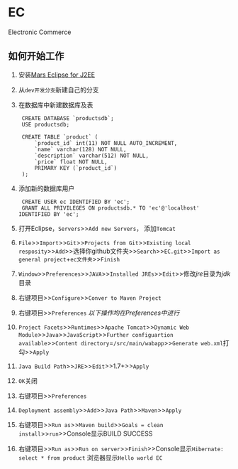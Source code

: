 # EC
Electronic Commerce

## 如何开始工作
1. 安装[Mars Eclipse for J2EE](http://www.eclipse.org/downloads/packages/eclipse-ide-java-ee-developers/mars1)
2. 从`dev开发分支`新建自己的分支
3. 在数据库中新建数据库及表

        CREATE DATABASE `productsdb`;
        USE productsdb;
    
        CREATE TABLE `product` (
            `product_id` int(11) NOT NULL AUTO_INCREMENT,
            `name` varchar(128) NOT NULL,
            `description` varchar(512) NOT NULL,
            `price` float NOT NULL,
            PRIMARY KEY (`product_id`)
        );

4. 添加新的数据库用户

        CREATE USER ec IDENTIFIED BY 'ec';
        GRANT ALL PRIVILEGES ON productsdb.* TO 'ec'@'localhost' IDENTIFIED BY 'ec';

5. 打开Eclipse，`Servers`>>`Add new Servers`， 添加`Tomcat`
6. `File`>>`Import`>>`Git`>>`Projects from Git`>>`Existing local resposity`>>`Add`>>选择你github文件夹>>`Search`>>`EC.git`>>`Import as general project`+`ec文件夹`>>`Finish`
7. `Window`>>`Preferences`>>`JAVA`>>`Installed JREs`>>`Edit`>>修改*jre*目录为*jdk*目录
8. 右键项目>>`Configure`>>`Conver to Maven Project`
9. 右键项目>>`Preferences` *以下操作均在Preferences中进行*
10. `Project Facets`>>`Runtimes`>>`Apache Tomcat`>>`Dynamic Web Module`>>`Java`>>`JavaScript`>>`Further configuartion available`>>`Content directory`=`/src/main/wabapp`>>`Generate web.xml`打勾>>`Apply`
11. `Java Build Path`>>`JRE`>>`Edit`>>1.7+>>`Apply`
12. `OK`关闭
13. 右键项目>>`Preferences`
14. `Deployment assembly`>>`Add`>>`Java Path`>>`Maven`>>`Apply`
15. 右键项目>>`Run as`>>`Maven build`>>`Goals = clean install`>>`run`>>Console显示BUILD SUCCESS
16. 右键项目>>`Run as`>>`Run on server`>>`Finish`>>Console显示`Hibernate: select * from product` 浏览器显示`Hello world EC`